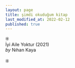 ```yaml
---
layout: page
title: şimdi okuduğum kitap
last_modified_at: 2022-02-12
published: true
---
```

⁜  
İyi Aile Yoktur (2021)  
<i>by</i> Nıhan Kaya  
<br />
⁜  
  

